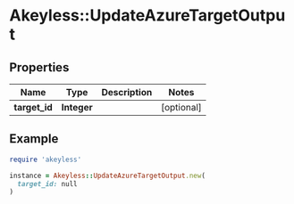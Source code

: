 # Akeyless::UpdateAzureTargetOutput

## Properties

| Name | Type | Description | Notes |
| ---- | ---- | ----------- | ----- |
| **target_id** | **Integer** |  | [optional] |

## Example

```ruby
require 'akeyless'

instance = Akeyless::UpdateAzureTargetOutput.new(
  target_id: null
)
```

